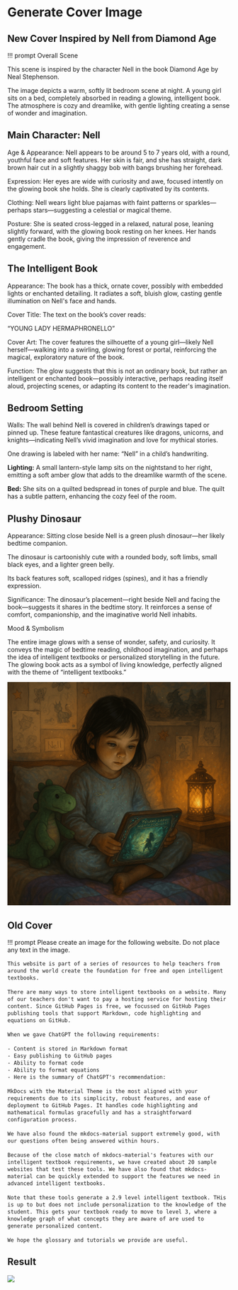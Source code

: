 # Generate Cover Image

## New Cover Inspired by Nell from Diamond Age

!!! prompt
Overall Scene

This scene is inspired by the character Nell in the book Diamond Age by Neal Stephenson.

The image depicts a warm, softly lit bedroom scene at night. A young girl sits on a bed, completely absorbed in reading a glowing, intelligent book. The atmosphere is cozy and dreamlike, with gentle lighting creating a sense of wonder and imagination.

## Main Character: Nell

Age & Appearance: Nell appears to be around 5 to 7 years old, with a round, youthful face and soft features. Her skin is fair, and she has straight, dark brown hair cut in a slightly shaggy bob with bangs brushing her forehead.

Expression: Her eyes are wide with curiosity and awe, focused intently on the glowing book she holds. She is clearly captivated by its contents.

Clothing: Nell wears light blue pajamas with faint patterns or sparkles—perhaps stars—suggesting a celestial or magical theme.

Posture: She is seated cross-legged in a relaxed, natural pose, leaning slightly forward, with the glowing book resting on her knees. Her hands gently cradle the book, giving the impression of reverence and engagement.

## The Intelligent Book

Appearance: The book has a thick, ornate cover, possibly with embedded lights or enchanted detailing. It radiates a soft, bluish glow, casting gentle illumination on Nell's face and hands.

Cover Title: The text on the book’s cover reads:

“YOUNG LADY HERMAPHRONELLO”

Cover Art: The cover features the silhouette of a young girl—likely Nell herself—walking into a swirling, glowing forest or portal, reinforcing the magical, exploratory nature of the book.

Function: The glow suggests that this is not an ordinary book, but rather an intelligent or enchanted book—possibly interactive, perhaps reading itself aloud, projecting scenes, or adapting its content to the reader's imagination.

## Bedroom Setting

Walls: The wall behind Nell is covered in children’s drawings taped or pinned up. These feature fantastical creatures like dragons, unicorns, and knights—indicating Nell’s vivid imagination and love for mythical stories.

One drawing is labeled with her name: “Nell” in a child’s handwriting.

**Lighting:** A small lantern-style lamp sits on the nightstand to her right, emitting a soft amber glow that adds to the dreamlike warmth of the scene.

**Bed:** She sits on a quilted bedspread in tones of purple and blue. The quilt has a subtle pattern, enhancing the cozy feel of the room.

## Plushy Dinosaur

Appearance: Sitting close beside Nell is a green plush dinosaur—her likely bedtime companion.

The dinosaur is cartoonishly cute with a rounded body, soft limbs, small black eyes, and a lighter green belly.

Its back features soft, scalloped ridges (spines), and it has a friendly expression.

Significance: The dinosaur’s placement—right beside Nell and facing the book—suggests it shares in the bedtime story. It reinforces a sense of comfort, companionship, and the imaginative world Nell inhabits.

Mood & Symbolism

The entire image glows with a sense of wonder, safety, and curiosity. It conveys the magic of bedtime reading, childhood imagination, and perhaps the idea of intelligent textbooks or personalized storytelling in the future. The glowing book acts as a symbol of living knowledge, perfectly aligned with the theme of “intelligent textbooks.”

![](../img/cover.png)

## Old Cover

!!! prompt
    Please create an image for the following website.  Do not place any text in the image.

    This website is part of a series of resources to help teachers from around the world create the foundation for free and open intelligent textbooks.

    There are many ways to store intelligent textbooks on a website. Many of our teachers don't want to pay a hosting service for hosting their content. Since GitHub Pages is free, we focussed on GitHub Pages publishing tools that support Markdown, code highlighting and equations on GitHub.

    When we gave ChatGPT the following requirements:

    - Content is stored in Markdown format
    - Easy publishing to GitHub pages
    - Ability to format code
    - Ability to format equations
    - Here is the summary of ChatGPT's recommendation:

    MkDocs with the Material Theme is the most aligned with your requirements due to its simplicity, robust features, and ease of deployment to GitHub Pages. It handles code highlighting and mathematical formulas gracefully and has a straightforward configuration process.

    We have also found the mkdocs-material support extremely good, with our questions often being answered within hours.

    Because of the close match of mkdocs-material's features with our intelligent textbook requirements, we have created about 20 sample websites that test these tools. We have also found that mkdocs-material can be quickly extended to support the features we need in advanced intelligent textbooks.

    Note that these tools generate a 2.9 level intelligent textbook. THis is up to but does not include personalization to the knowledge of the student. This gets your textbook ready to move to level 3, where a knowledge graph of what concepts they are aware of are used to generate personalized content.

    We hope the glossary and tutorials we provide are useful.

## Result

![](../img/cover-old.png)